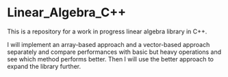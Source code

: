 # Linear_Algebra_C++

This is a repository for a work in progress linear algebra library in C++.

I will implement an array-based approach and a vector-based approach separately and compare performances with basic but heavy operations and see which
method performs better. Then I will use the better approach to expand the library further.
